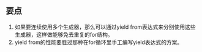 ## 要点

1. 如果要连续使用多个生成器，那么可以通过yield from表达式来分别使用这些生成器，这样做能够免去重复的for结构。
2. yield from的性能要胜过那种在for循环里手工编写yield表达式的方案。

